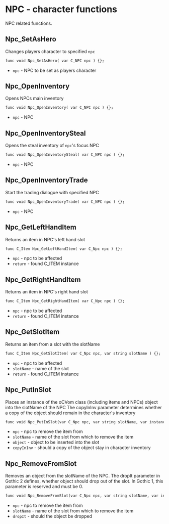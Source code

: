 # NPC - character functions
NPC related functions.

## Npc_SetAsHero
Changes players character to specified `npc`

```dae
func void Npc_SetAsHero( var C_NPC npc ) {};
```

- `npc` - NPC to be set as players character

## Npc_OpenInventory
Opens NPCs main inventory

```dae
func void Npc_OpenInventory( var C_NPC npc ) {};
```

- `npc` - NPC

## Npc_OpenInventorySteal
Opens the steal inventory of `npc`'s focus NPC

```dae
func void Npc_OpenInventorySteal( var C_NPC npc ) {};
```

- `npc` - NPC

## Npc_OpenInventoryTrade
Start the trading dialogue with specified NPC

```dae
func void Npc_OpenInventoryTrade( var C_NPC npc ) {};
```

- `npc` - NPC

## Npc_GetLeftHandItem
Returns an item in NPC's left hand slot

```dae
func C_Item Npc_GetLeftHandItem( var C_Npc npc ) {};
```

- `npc` - npc to be affected
- `return` - found C_ITEM instance

## Npc_GetRightHandItem
Returns an item in NPC's right hand slot

```dae
func C_Item Npc_GetRightHandItem( var C_Npc npc ) {};
```

- `npc` - npc to be affected
- `return` - found C_ITEM instance

## Npc_GetSlotItem
Returns an item from a slot with the slotName

```dae
func C_Item Npc_GetSlotItem( var C_Npc npc, var string slotName ) {};
```

- `npc` - npc to be affected
- `slotName` - name of the slot
- `return` - found C_ITEM instance

## Npc_PutInSlot
Places an instance of the oCVom class (including items and NPCs) object into the slotName of the NPC
The copyInInv parameter determines whether a copy of the object should remain in the character's inventory

```dae
func void Npc_PutInSlot(var C_Npc npc, var string slotName, var instance object, var int copyInInv) {};
```

- `npc` - npc to remove the item from
- `slotName` - name of the slot from which to remove the item
- `object` - object to be inserted into the slot
- `copyInInv` - should a copy of the object stay in character inventory

## Npc_RemoveFromSlot
Removes an object from the slotName of the NPC.
The dropIt parameter in Gothic 2 defines, whether object should drop out of the slot. In Gothic 1, this parameter is reserved and must be 0.

```dae
func void Npc_RemoveFromSlot(var C_Npc npc, var string slotName, var int dropIt) {};
```

- `npc` - npc to remove the item from
- `slotName` - name of the slot from which to remove the item
- `dropIt` - should the object be dropped